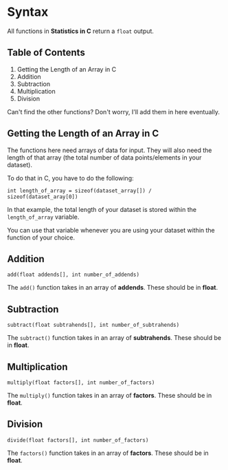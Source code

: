# Syntax
All functions in **Statistics in C** return a `float` output.

## Table of Contents
1. Getting the Length of an Array in C
2. Addition
3. Subtraction
4. Multiplication
5. Division

Can't find the other functions? Don't worry, I'll add them in here eventually.

## Getting the Length of an Array in C
The functions here need arrays of data for input. They will also need the length of that array (the total number of data points/elements in your dataset).

To do that in C, you have to do the following:

```
int length_of_array = sizeof(dataset_array[]) / sizeof(dataset_aray[0])
```

In that example, the total length of your dataset is stored within the `length_of_array` variable.

You can use that variable whenever you are using your dataset within the function of your choice.

## Addition
```
add(float addends[], int number_of_addends)
```

The `add()` function takes in an array of **addends**. These should be in **float**.

## Subtraction
```
subtract(float subtrahends[], int number_of_subtrahends)
```

The `subtract()` function takes in an array of **subtrahends**. These should be in **float**.

## Multiplication
```
multiply(float factors[], int number_of_factors)
```

The `multiply()` function takes in an array of **factors**. These should be in **float**.

## Division
```
divide(float factors[], int number_of_factors)
```

The `factors()` function takes in an array of **factors**. These should be in **float**.
